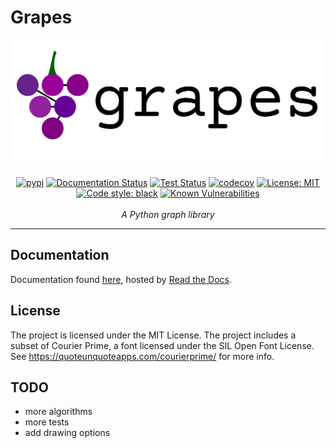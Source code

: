 # Grapes
<p align="center">
    <a href="grapes-graph.readthedocs.io/"><img src="https://raw.githubusercontent.com/nouturnsign/grapes/main/logo-dark.svg" alt="Grapes logo" height="200"></a>
    <br />
    <br />
    <a href="https://pypi.org/project/grapes-graph/"><img src="https://img.shields.io/pypi/v/grapes-graph.svg?style=flat&logo=pypi" alt="pypi"></a>
    <a href="https://grapes-graph.readthedocs.io/en/latest/?badge=latest"><img src="https://readthedocs.org/projects/grapes-graph/badge/?version=latest" alt="Documentation Status" /></a>
    <a href="https://github.com/nouturnsign/grapes/actions/workflows/tests.yml"><img src="https://github.com/nouturnsign/grapes/actions/workflows/.github/workflows/tests.yml/badge.svg" alt="Test Status"></a>
    <a href="https://codecov.io/gh/nouturnsign/grapes"><img src="https://codecov.io/gh/nouturnsign/grapes/graph/badge.svg?token=ET63SAOWJO" alt="codecov"></a>
    <a href="https://opensource.org/licenses/MIT"><img src="https://img.shields.io/github/license/nouturnsign/grapes" alt="License: MIT"></a>
    <a href="https://github.com/psf/black"><img src="https://img.shields.io/badge/code%20style-black-000000.svg" alt="Code style: black"></a>
    <a href="https://snyk.io/test/github/nouturnsign/grapes"><img src="https://snyk.io/test/github/nouturnsign/grapes/badge.svg" alt="Known Vulnerabilities"></a>
    <br />
    <br />
    <i>A Python graph library</i>
</p>
<hr />

## Documentation
Documentation found [here](https://grapes-graph.readthedocs.io/), hosted by [Read the Docs](https://about.readthedocs.com/).

## License
The project is licensed under the MIT License. The project includes a subset of
Courier Prime, a font licensed under the SIL Open Font License. See https://quoteunquoteapps.com/courierprime/
for more info.

## TODO
*   more algorithms
*   more tests
*   add drawing options
